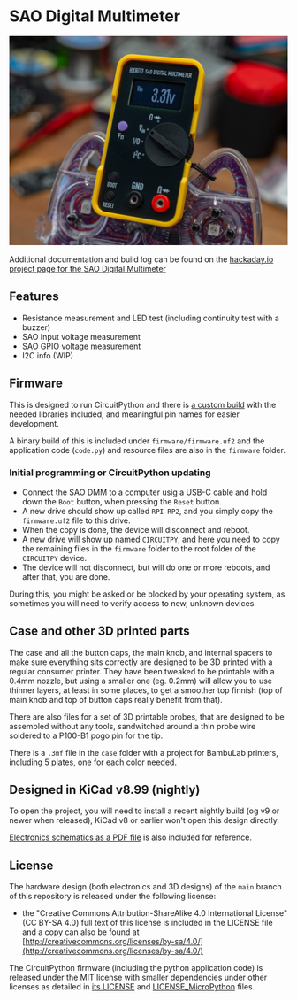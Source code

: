# SAO Digital Multimeter

![SAO Digital Multimeter](https://github.com/flummer/dmm-sao/raw/main/IMAGES/DSC_0814.jpg "SAO Digital Multimeter")

Additional documentation and build log can be found on the [hackaday.io project page for the SAO Digital Multimeter](https://hackaday.io/project/198892-sao-digital-multimeter)

## Features

- Resistance measurement and LED test (including continuity test with a buzzer)
- SAO Input voltage measurement
- SAO GPIO voltage measurement
- I2C info (WIP)


## Firmware

This is designed to run CircuitPython and there is [a custom build](https://github.com/flummer/circuitpython/tree/hxr-sao-dmm) with the needed libraries included, and meaningful pin names for easier development.

A binary build of this is included under `firmware/firmware.uf2` and the application code (`code.py`) and resource files are also in the `firmware` folder.

### Initial programming or CircuitPython updating

- Connect the SAO DMM to a computer usig a USB-C cable and hold down the `Boot` button, when pressing the `Reset` button.
- A new drive should show up called `RPI-RP2`, and you simply copy the `firmware.uf2` file to this drive.
- When the copy is done, the device will disconnect and reboot.
- A new drive will show up named `CIRCUITPY`, and here you need to copy the remaining files in the `firmware` folder to the root folder of the `CIRCUITPY` device.
- The device will not disconnect, but will do one or more reboots, and after that, you are done.

During this, you might be asked or be blocked by your operating system, as sometimes you will need to verify access to new, unknown devices.


## Case and other 3D printed parts

The case and all the button caps, the main knob, and internal spacers to make sure everything sits correctly are designed to be 3D printed with a regular consumer printer. They have been tweaked to be printable with a 0.4mm nozzle, but using a smaller one (eg. 0.2mm) will allow you to use thinner layers, at least in some places, to get a smoother top finnish (top of main knob and top of button caps really benefit from that).

There are also files for a set of 3D printable probes, that are designed to be assembled without any tools, sandwitched around a thin probe wire soldered to a P100-B1 pogo pin for the tip.

There is a `.3mf` file in the `case` folder with a project for BambuLab printers, including 5 plates, one for each color needed.


## Designed in KiCad v8.99 (nightly)

To open the project, you will need to install a recent nightly build (og v9 or newer when released), KiCad v8 or earlier won't open this design directly.

[Electronics schematics as a PDF file](https://github.com/flummer/dmm-sao/blob/main/DMM%20SAO%20Schematics.pdf) is also included for reference.


## License

The hardware design (both electronics and 3D designs) of the `main` branch of this repository is released under the following license:

* the "Creative Commons Attribution-ShareAlike 4.0 International License"
  (CC BY-SA 4.0) full text of this license is included in the LICENSE file
  and a copy can also be found at
  [http://creativecommons.org/licenses/by-sa/4.0/](http://creativecommons.org/licenses/by-sa/4.0/)

The CircuitPython firmware (including the python application code) is released under the MIT license with smaller dependencies under other licenses as detailed in [its LICENSE](https://github.com/flummer/circuitpython/blob/hxr-sao-dmm/LICENSE) and [LICENSE_MicroPython](https://github.com/flummer/circuitpython/blob/hxr-sao-dmm/LICENSE_MicroPython) files.
